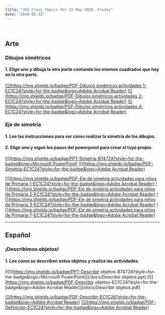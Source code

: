 ```yaml
---
title: "3EE Class Topics for 22 May 2020, Friday"
date: "2020-05-22"
---
```


&nbsp;

## Arte

### Dibujos simétricos

#### 1. Elige uno y dibuja la otra parte contando los mismos cuadrados que hay en la otra parte.

[![](https://img.shields.io/badge/PDF-Dibujos simétricos actividades 1-EC1C24?style=for-the-badge&logo=Adobe Acrobat Reader)](/docs/dibujos-simétricos-actividades-1.pdf) [![](https://img.shields.io/badge/PDF-Dibujos simétricos actividades 2-EC1C24?style=for-the-badge&logo=Adobe Acrobat Reader)](/docs/dibujos-simétricos-actividades-2.pdf) [![](https://img.shields.io/badge/PDF-Dibujos simétricos actividades 4-EC1C24?style=for-the-badge&logo=Adobe Acrobat Reader)](/docs/Dibujos-simetricos-actividades-4.pdf)

### Eje de simetria

#### 1. Lee las instrucciones para ver cómo realizar la simetría de los dibujos.

#### 2. Elige uno y sigue los pasos del powerpoint para crear el tuyo propio.

[![](https://img.shields.io/badge/PPT-Simetría-B7472A?style=for-the-badge&logo=Microsoft PowerPoint)](/docs/Simetría.ppt) [![](https://img.shields.io/badge/PDF-Simetría-EC1C24?style=for-the-badge&logo=Adobe Acrobat Reader)](/docs/Simetría.pdf)

[![](https://img.shields.io/badge/PDF-Eje de simetría actividades para niños de Primaria 1-EC1C24?style=for-the-badge&logo=Adobe Acrobat Reader)](/docs/Eje-de-simetría-actividades-para-niños-de-Primaria-1.pdf) [![](https://img.shields.io/badge/PDF-Eje de simetría actividades para niños de Primaria 2-EC1C24?style=for-the-badge&logo=Adobe Acrobat Reader)](/docs/Eje-de-simetría-actividades-para-niños-de-Primaria-2.pdf) [![](https://img.shields.io/badge/PDF-Eje de simetría actividades para niños de Primaria 3-EC1C24?style=for-the-badge&logo=Adobe Acrobat Reader)](/docs/Eje-de-simetría-actividades-para-niños-de-Primaria-3.pdf)
[![](https://img.shields.io/badge/PDF-Eje de simetría actividades para niños de Primaria 7-EC1C24?style=for-the-badge&logo=Adobe Acrobat Reader)](/docs/Eje-de-simetría-actividades-para-niños-de-Primaria-7.pdf)

<hr>

## Español

### ¡Describimos objetos!

#### 1. Lee cómo se describen estos objetos y realiza las actividades

[![](https://img.shields.io/badge/PPT-Describir objetos-B7472A?style=for-the-badge&logo=Microsoft PowerPoint)](/docs/Describir objetos.ppt) [![](https://img.shields.io/badge/PDF-Describir objetos-EC1C24?style=for-the-badge&logo=Adobe Acrobat Reader)](/docs/Describir objetos.pdf)

[![](https://img.shields.io/badge/PDF-Describir-EC1C24?style=for-the-badge&logo=Adobe Acrobat Reader)](/docs/Describir.pdf) [![](https://img.shields.io/badge/PDF-Definición-EC1C24?style=for-the-badge&logo=Adobe Acrobat Reader)](/docs/definición.pdf)

<br/>
<br/>

